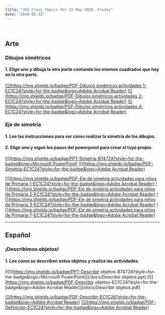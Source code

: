 ```yaml
---
title: "3EE Class Topics for 22 May 2020, Friday"
date: "2020-05-22"
---
```


&nbsp;

## Arte

### Dibujos simétricos

#### 1. Elige uno y dibuja la otra parte contando los mismos cuadrados que hay en la otra parte.

[![](https://img.shields.io/badge/PDF-Dibujos simétricos actividades 1-EC1C24?style=for-the-badge&logo=Adobe Acrobat Reader)](/docs/dibujos-simétricos-actividades-1.pdf) [![](https://img.shields.io/badge/PDF-Dibujos simétricos actividades 2-EC1C24?style=for-the-badge&logo=Adobe Acrobat Reader)](/docs/dibujos-simétricos-actividades-2.pdf) [![](https://img.shields.io/badge/PDF-Dibujos simétricos actividades 4-EC1C24?style=for-the-badge&logo=Adobe Acrobat Reader)](/docs/Dibujos-simetricos-actividades-4.pdf)

### Eje de simetria

#### 1. Lee las instrucciones para ver cómo realizar la simetría de los dibujos.

#### 2. Elige uno y sigue los pasos del powerpoint para crear el tuyo propio.

[![](https://img.shields.io/badge/PPT-Simetría-B7472A?style=for-the-badge&logo=Microsoft PowerPoint)](/docs/Simetría.ppt) [![](https://img.shields.io/badge/PDF-Simetría-EC1C24?style=for-the-badge&logo=Adobe Acrobat Reader)](/docs/Simetría.pdf)

[![](https://img.shields.io/badge/PDF-Eje de simetría actividades para niños de Primaria 1-EC1C24?style=for-the-badge&logo=Adobe Acrobat Reader)](/docs/Eje-de-simetría-actividades-para-niños-de-Primaria-1.pdf) [![](https://img.shields.io/badge/PDF-Eje de simetría actividades para niños de Primaria 2-EC1C24?style=for-the-badge&logo=Adobe Acrobat Reader)](/docs/Eje-de-simetría-actividades-para-niños-de-Primaria-2.pdf) [![](https://img.shields.io/badge/PDF-Eje de simetría actividades para niños de Primaria 3-EC1C24?style=for-the-badge&logo=Adobe Acrobat Reader)](/docs/Eje-de-simetría-actividades-para-niños-de-Primaria-3.pdf)
[![](https://img.shields.io/badge/PDF-Eje de simetría actividades para niños de Primaria 7-EC1C24?style=for-the-badge&logo=Adobe Acrobat Reader)](/docs/Eje-de-simetría-actividades-para-niños-de-Primaria-7.pdf)

<hr>

## Español

### ¡Describimos objetos!

#### 1. Lee cómo se describen estos objetos y realiza las actividades

[![](https://img.shields.io/badge/PPT-Describir objetos-B7472A?style=for-the-badge&logo=Microsoft PowerPoint)](/docs/Describir objetos.ppt) [![](https://img.shields.io/badge/PDF-Describir objetos-EC1C24?style=for-the-badge&logo=Adobe Acrobat Reader)](/docs/Describir objetos.pdf)

[![](https://img.shields.io/badge/PDF-Describir-EC1C24?style=for-the-badge&logo=Adobe Acrobat Reader)](/docs/Describir.pdf) [![](https://img.shields.io/badge/PDF-Definición-EC1C24?style=for-the-badge&logo=Adobe Acrobat Reader)](/docs/definición.pdf)

<br/>
<br/>

